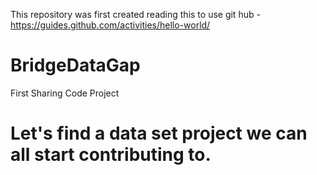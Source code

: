 This repository was first created reading this to use git hub - https://guides.github.com/activities/hello-world/

# BridgeDataGap
First Sharing Code Project

# Let's find a data set project we can all start contributing to.

